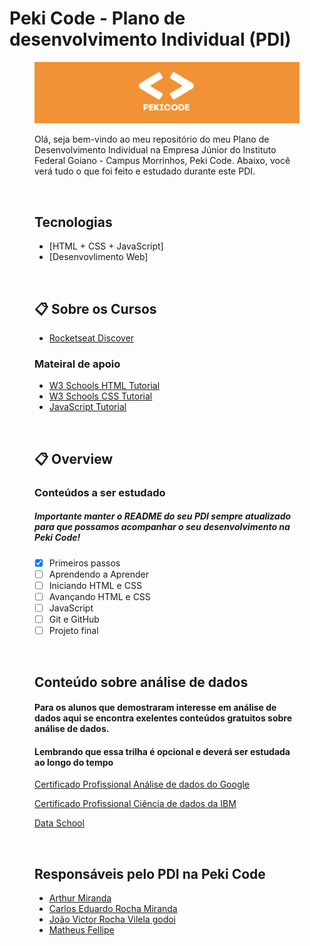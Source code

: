 # Peki Code - Plano de desenvolvimento Individual (PDI)

<figure>

  <img src="pekicode.png" alt="peki_code">

<br>

Olá, seja bem-vindo ao meu repositório do meu Plano de Desenvolvimento Individual na Empresa Júnior do Instituto Federal Goiano - Campus Morrinhos, Peki Code. Abaixo, você verá tudo o que foi feito e estudado durante este PDI.

<br>


## Tecnologias 

* [HTML + CSS + JavaScript]
* [Desenvovlimento Web]

<br>

## :clipboard:  Sobre os Cursos 


* [Rocketseat Discover](https://www.rocketseat.com.br/discover)

### Mateiral de apoio

* [W3 Schools HTML Tutorial](https://www.w3schools.com/html/default.asp)
* [W3 Schools CSS Tutorial](https://www.w3schools.com/css/default.asp)
* [JavaScript Tutorial](https://www.w3schools.com/js/default.asp)

<br>  

## :clipboard: Overview

### Conteúdos a ser estudado

##### Importante manter o README do seu PDI sempre atualizado para que possamos acompanhar o seu desenvolvimento na Peki Code!


- [X] Primeiros passos
- [ ] Aprendendo a Aprender
- [ ] Iniciando HTML e CSS
- [ ] Avançando HTML e CSS
- [ ] JavaScript
- [ ] Git e GitHub
- [ ] Projeto final

<br>

## Conteúdo sobre análise de dados

#### Para os alunos que demostraram interesse em análise de dados aqui se encontra exelentes conteúdos gratuitos sobre análise de dados.

#### Lembrando que essa trilha é opcional e deverá ser estudada ao longo do tempo


[Certificado Profissional Análise de dados do Google](https://www.coursera.org/professional-certificates/google-data-analytics)

[Certificado Profissional Ciência de dados da IBM](https://www.coursera.org/professional-certificates/ibm-data-science)

[Data School](https://www.youtube.com/user/dataschool)

<br>

## Responsáveis pelo PDI na Peki Code

* [Arthur Miranda](https://github.com/devarthurmiranda)
* [Carlos Eduardo Rocha Miranda](https://github.com/CarlosERM)
* [João Victor Rocha Vilela godoi](https://github.com/Joao-Victor-RVG)
* [Matheus Fellipe](https://github.com/MatheusFellipi)
